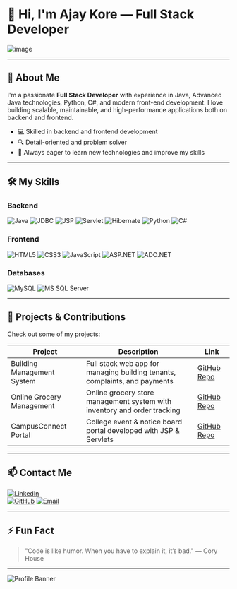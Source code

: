 <!--
README.md for Full Stack Developer Profile
-->

# 👋 Hi, I'm Ajay Kore — Full Stack Developer

![image](https://github.com/user-attachments/assets/b96b0a6b-ca1b-4e0c-977b-5480371153f2)

---

## 🚀 About Me

I'm a passionate **Full Stack Developer** with experience in Java, Advanced Java technologies, Python, C#, and modern front-end development. I love building scalable, maintainable, and high-performance applications both on backend and frontend.

- 💻 Skilled in backend and frontend development
- 🔍 Detail-oriented and problem solver
- 🎯 Always eager to learn new technologies and improve my skills

---

## 🛠️ My Skills

### Backend
![Java](https://img.shields.io/badge/Java-ED8B00?style=for-the-badge&logo=java&logoColor=white)
![JDBC](https://img.shields.io/badge/JDBC-007396?style=for-the-badge&logo=java&logoColor=white)
![JSP](https://img.shields.io/badge/JSP-8F0000?style=for-the-badge)
![Servlet](https://img.shields.io/badge/Servlet-007396?style=for-the-badge&logo=apachetomcat&logoColor=white)
![Hibernate](https://img.shields.io/badge/Hibernate-59666C?style=for-the-badge&logo=hibernate&logoColor=white)
![Python](https://img.shields.io/badge/Python-3776AB?style=for-the-badge&logo=python&logoColor=white)
![C#](https://img.shields.io/badge/C%23-239120?style=for-the-badge&logo=c-sharp&logoColor=white)

### Frontend
![HTML5](https://img.shields.io/badge/HTML5-E34F26?style=for-the-badge&logo=html5&logoColor=white)
![CSS3](https://img.shields.io/badge/CSS3-1572B6?style=for-the-badge&logo=css3)
![JavaScript](https://img.shields.io/badge/JavaScript-F7DF1E?style=for-the-badge&logo=javascript&logoColor=black)
![ASP.NET](https://img.shields.io/badge/ASP.NET-512BD4?style=for-the-badge&logo=dotnet&logoColor=white)
![ADO.NET](https://img.shields.io/badge/ADO.NET-512BD4?style=for-the-badge)

### Databases
![MySQL](https://img.shields.io/badge/MySQL-4479A1?style=for-the-badge&logo=mysql&logoColor=white)
![MS SQL Server](https://img.shields.io/badge/Microsoft_SQL_Server-CC2927?style=for-the-badge&logo=microsoft-sql-server&logoColor=white)

---

## 📂 Projects & Contributions

Check out some of my projects:

| Project | Description | Link |
|-|-|-|
| Building Management System | Full stack web app for managing building tenants, complaints, and payments | [GitHub Repo](#) |
| Online Grocery Management | Online grocery store management system with inventory and order tracking | [GitHub Repo](#) |
| CampusConnect Portal | College event & notice board portal developed with JSP & Servlets | [GitHub Repo](#) |

---

## 📫 Contact Me

[![LinkedIn](https://img.shields.io/badge/LinkedIn-0A66C2?style=for-the-badge&logo=linkedin&logoColor=white)](https://www.linkedin.com/in/ajay-kore-23767a258/)  
[![GitHub](https://img.shields.io/badge/GitHub-181717?style=for-the-badge&logo=github&logoColor=white)]([https://github.com/your-github-username](https://github.com/KoreAjay))   
[![Email](https://img.shields.io/badge/Email-D14836?style=for-the-badge&logo=gmail&logoColor=white)](mailto:your.email@example.com)  

---

## ⚡ Fun Fact

> "Code is like humor. When you have to explain it, it’s bad." — Cory House

---

![Profile Banner](https://images.unsplash.com/photo-1518770660439-4636190af475?auto=format&fit=crop&w=1200&q=80)

